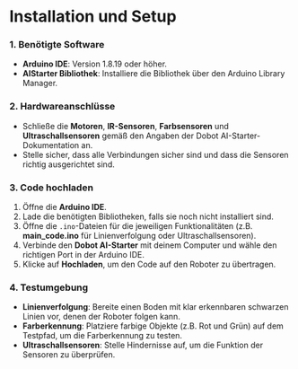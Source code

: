# Installation und Setup

### 1. Benötigte Software

- **Arduino IDE**: Version 1.8.19 oder höher.
- **AIStarter Bibliothek**: Installiere die Bibliothek über den Arduino Library Manager.

### 2. Hardwareanschlüsse

- Schließe die **Motoren**, **IR-Sensoren**, **Farbsensoren** und **Ultraschallsensoren** gemäß den Angaben der Dobot AI-Starter-Dokumentation an.
- Stelle sicher, dass alle Verbindungen sicher sind und dass die Sensoren richtig ausgerichtet sind.

### 3. Code hochladen

1. Öffne die **Arduino IDE**.
2. Lade die benötigten Bibliotheken, falls sie noch nicht installiert sind.
3. Öffne die `.ino`-Dateien für die jeweiligen Funktionalitäten (z.B. **main_code.ino** für Linienverfolgung oder Ultraschallsensoren).
4. Verbinde den **Dobot AI-Starter** mit deinem Computer und wähle den richtigen Port in der Arduino IDE.
5. Klicke auf **Hochladen**, um den Code auf den Roboter zu übertragen.

### 4. Testumgebung

- **Linienverfolgung**: Bereite einen Boden mit klar erkennbaren schwarzen Linien vor, denen der Roboter folgen kann.
- **Farberkennung**: Platziere farbige Objekte (z.B. Rot und Grün) auf dem Testpfad, um die Farberkennung zu testen.
- **Ultraschallsensoren**: Stelle Hindernisse auf, um die Funktion der Sensoren zu überprüfen.
